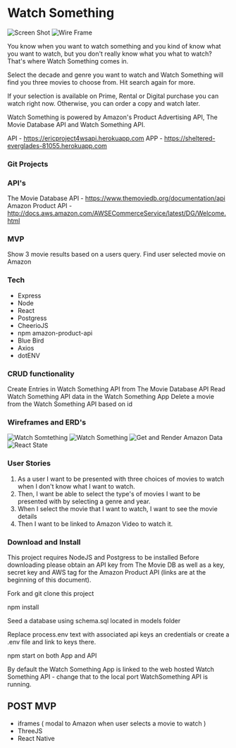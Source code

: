 # Watch Something

![Screen Shot](http://i.imgur.com/ehgkayt.png)
![Wire Frame](https://i.imgur.com/nQ9b8rW.jpg)


You know when you want to watch something and you kind of know what you want to watch, but you don't really know what you what to watch?
That's where Watch Something comes in.

Select the decade and genre you want to watch and Watch Something will find you three movies to choose from. Hit search again for more.

If your selection is available on Prime, Rental or Digital purchase you can watch right now. Otherwise, you can order a copy and watch later.

Watch Something is powered by Amazon's Product Advertising API, The Movie Database API and Watch Something API.

API - https://ericproject4wsapi.herokuapp.com
APP - https://sheltered-everglades-81055.herokuapp.com


### Git Projects

### API's
The Movie Database API - https://www.themoviedb.org/documentation/api
Amazon Product API - http://docs.aws.amazon.com/AWSECommerceService/latest/DG/Welcome.html
### MVP 
Show 3 movie results based on a users query.
Find user selected movie on Amazon

### Tech
* Express
* Node
* React
* Postgress 
* CheerioJS
* npm amazon-product-api 
* Blue Bird
* Axios
* dotENV
### CRUD functionality
Create Entries in Watch Something API from The Movie Database API
Read Watch Something API data in the Watch Something App
Delete a movie from the Watch Something API based on id
### Wireframes and ERD's

![Watch Somtething](https://i.imgur.com/wujRn0d.jpg)
![Watch Something](https://i.imgur.com/RGh5tIP.jpg)
![Get and Render Amazon Data](https://i.imgur.com/eda4vbw.jpg)
![React State](https://i.imgur.com/IZAYKP5.jpg)
### User Stories
1. As a user I want to be presented with three choices of movies to watch when I don't know what I want to watch.
2. Then, I want be able to select the type's of movies I want to be presented with by selecting a genre and year. 
3. When I select the movie that I want to watch, I want to see the movie details 
4. Then I want to be linked to Amazon Video to watch it.

### Download and Install
This project requires NodeJS and Postgress to be installed 
Before downloading please obtain an API key from The Movie DB as well as a key, secret key and AWS tag for the Amazon Product API (links are at the beginning of this document).

Fork and git clone this project

npm install 

Seed a database using schema.sql located in models folder

Replace process.env text with associated api keys an credentials or create a .env file and link to keys there.

npm start on both App and API

By default the Watch Something App is linked to the web hosted Watch Something API - change that to the local port WatchSomething API is running.



## POST MVP
* iframes ( modal to Amazon when user selects a movie to watch )
* ThreeJS
* React Native 

## 





